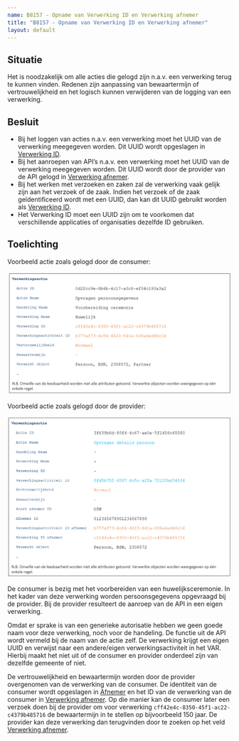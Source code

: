 ```yaml
---
name: B8157 - Opname van Verwerking ID en Verwerking afnemer
title: "B8157 - Opname van Verwerking ID en Verwerking afnemer"
layout: default
---
```


## Situatie
Het is noodzakelijk om alle acties die gelogd zijn n.a.v. een verwerking terug te kunnen vinden. Redenen zijn aanpassing van bewaartermijn of vertrouwelijkheid en het logisch kunnen verwijderen van de logging van een verwerking.

## Besluit
-	Bij het loggen van acties n.a.v. een verwerking moet het UUID van de verwerking meegegeven  worden. Dit UUID wordt opgeslagen in [Verwerking ID](../../../gegevenswoordenboek/attributen/Verwerking.ID.md).
-	Bij het aanroepen van API’s n.a.v. een verwerking moet het UUID van de verwerking meegegeven  worden. Dit UUID wordt door de provider van de API gelogd in [Verwerking afnemer](../../../gegevenswoordenboek/attributen/Verwerking_afnemer.md).
-	Bij het werken met verzoeken en zaken zal de verwerking vaak gelijk zijn aan het verzoek of de zaak. Indien het verzoek of de zaak geïdentificeerd wordt met een UUID, dan kan dit UUID gebruikt worden als [Verwerking ID](../../../gegevenswoordenboek/attributen/Verwerking.ID.md).
-	Het Verwerking ID moet een UUID zijn om te voorkomen dat verschillende applicaties of organisaties dezelfde ID gebruiken.

## Toelichting
Voorbeeld actie zoals gelogd door de consumer:

<img src="./_assets/8157_1.png" alt="" width="700"/>

Voorbeeld actie zoals gelogd door de provider:

<img src="./_assets/8157_2.png" alt="" width="700"/>

De consumer is bezig met het voorbereiden van een huwelijksceremonie. In het kader van deze verwerking worden persoonsgegevens opgevraagd bij de provider. Bij de provider resulteert de aanroep van de API in een eigen verwerking.

Omdat er sprake is van een generieke autorisatie hebben we geen goede naam voor deze verwerking, noch voor de handeling. De functie uit de API wordt vermeld bij de naam van de actie zelf. De verwerking krijgt een eigen UUID en verwijst naar een andere/eigen verwerkingsactiviteit in het VAR. Hierbij maakt het niet uit of de consumer en provider onderdeel zijn van dezelfde gemeente of niet.

De vertrouwelijkheid en bewaartermijn worden door de provider overgenomen van de verwerking van de consumer. De identiteit van de consumer wordt opgeslagen in [Afnemer](../../../gegevenswoordenboek/attributen/Afnemer.md) en het ID van de verwerking van de consumer in [Verwerking afnemer](../../../gegevenswoordenboek/attributen/Verwerking_afnemer.md). Op die manier kan de consumer later een verzoek doen bij de provider om voor verwerking `cff42e4c-8350-45f1-ac22-c4379b485716` de bewaartermijn in te stellen op bijvoorbeeld 150 jaar. De provider kan deze verwerking dan terugvinden door te zoeken op het veld [Verwerking afnemer](../../../gegevenswoordenboek/attributen/Verwerking_afnemer.md).
